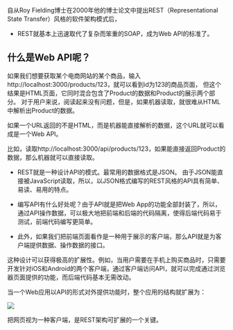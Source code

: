 
自从Roy Fielding博士在2000年他的博士论文中提出REST（Representational State Transfer）风格的软件架构模式后，
- REST就基本上迅速取代了复杂而笨重的SOAP，成为Web API的标准了。

## 什么是Web API呢？

如果我们想要获取某个电商网站的某个商品，输入http://localhost:3000/products/123，就可以看到id为123的商品页面，
但这个结果是HTML页面，它同时混合包含了Product的数据和Product的展示两个部分。
对于用户来说，阅读起来没有问题，但是，如果机器读取，就很难从HTML中解析出Product的数据。

如果一个URL返回的不是HTML，而是机器能直接解析的数据，这个URL就可以看成是一个Web API。

比如，读取http://localhost:3000/api/products/123，如果能直接返回Product的数据，那么机器就可以直接读取。

- REST就是一种设计API的模式。最常用的数据格式是JSON。
由于JSON能直接被JavaScript读取，所以，以JSON格式编写的REST风格的API具有简单、易读、易用的特点。

- 编写API有什么好处呢？由于API就是把Web App的功能全部封装了，所以，通过API操作数据，可以极大地把前端和后端的代码隔离，使得后端代码易于测试，前端代码编写更简单。

- 此外，如果我们把前端页面看作是一种用于展示的客户端，那么API就是为客户端提供数据、操作数据的接口。

这种设计可以获得极高的扩展性。例如，当用户需要在手机上购买商品时，只需要开发针对iOS和Android的两个客户端，通过客户端访问API，就可以完成通过浏览器页面提供的功能，而后端代码基本无需改动。

当一个Web应用以API的形式对外提供功能时，整个应用的结构就扩展为：

![](\img\rest1.png)

把网页视为一种客户端，是REST架构可扩展的一个关键。